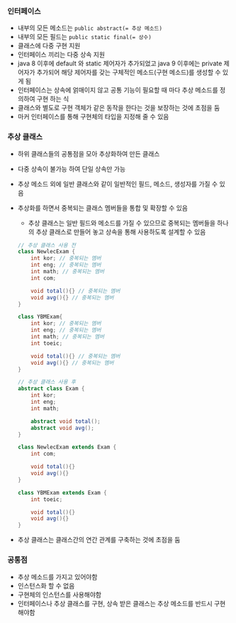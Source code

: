 ### 인터페이스

- 내부의 모든 메소드는 `public abstract(= 추상 메소드)`
- 내부의 모든 필드는 `public static final(= 상수)`
- 클래스에 다중 구현 지원
- 인터페이스 끼리는 다중 상속 지원
- java 8 이후에 default 와 static 제어자가 추가되었고 java 9 이후에는 private 제어자가 추가되어 해당 제어자를 갖는 구체적인 메소드(구현 메소드)를 생성할 수 있게 됨
- 인터페이스는 상속에 얽매이지 않고 공통 기능이 필요할 때 마다 추상 메소드를 정의하여 구현 하는 식
- 클래스와 별도로 구현 객체가 같은 동작을 한다는 것을 보장하는 것에 초점을 둠
- 마커 인터페이스를 통해 구현체의 타입을 지정해 줄 수 있음

### 추상 클래스

- 하위 클래스들의 공통점을 모아 추상화하여 만든 클래스
- 다중 상속이 불가능 하여 단일 상속만 가능
- 추상 메소드 외에 일반 클래스와 같이 일반적인 필드, 메소드, 생성자를 가질 수 있음
- 추상화를 하면서 중복되는 클래스 멤버들을 통합 및 확장할 수 있음
    - 추상 클래스는 일반 필드와 메소드를 가질 수 있으므로 중복되는 멤버들을 하나의 추상 클래스로 만들어 놓고 상속을 통해 사용하도록 설계할 수 있음
    
    ```java
    // 추상 클래스 사용 전
    class NewlecExam {
        int kor; // 중복되는 멤버
        int eng; // 중복되는 멤버
        int math; // 중복되는 멤버
        int com;
    
        void total(){} // 중복되는 멤버
        void avg(){} // 중복되는 멤버
    }
    
    class YBMExam{
        int kor; // 중복되는 멤버
        int eng; // 중복되는 멤버
        int math; // 중복되는 멤버
        int toeic;
    
        void total(){} // 중복되는 멤버
        void avg(){} // 중복되는 멤버
    }
    
    // 추상 클래스 사용 후
    abstract class Exam {
        int kor;
        int eng;
        int math;
    
        abstract void total();
        abstract void avg();
    }
    
    class NewlecExam extends Exam {
        int com;
    
        void total(){}
        void avg(){}
    }
    
    class YBMExam extends Exam {
        int toeic;
    
        void total(){}
        void avg(){}
    }
    ```
    
- 추상 클래스는 클래스간의 연간 관계를 구축하는 것에 초점을 둠

### 공통점

- 추상 메소드를 가지고 있어야함
- 인스턴스화 할 수 없음
- 구현체의 인스턴스를 사용해야함
- 인터페이스나 추상 클래스를 구현, 상속 받은 클래스는 추상 메소드를 반드시 구현해야함
